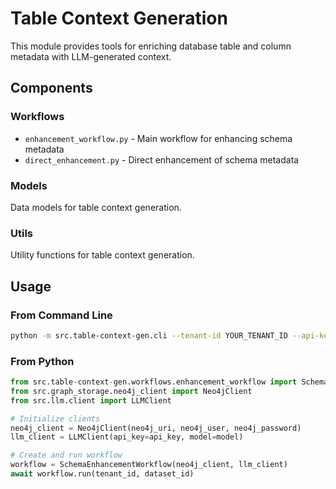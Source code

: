 # Table Context Generation

This module provides tools for enriching database table and column metadata with LLM-generated context.

## Components

### Workflows

- `enhancement_workflow.py` - Main workflow for enhancing schema metadata
- `direct_enhancement.py` - Direct enhancement of schema metadata

### Models

Data models for table context generation.

### Utils

Utility functions for table context generation.

## Usage

### From Command Line

```bash
python -m src.table-context-gen.cli --tenant-id YOUR_TENANT_ID --api-key YOUR_API_KEY
```

### From Python

```python
from src.table-context-gen.workflows.enhancement_workflow import SchemaEnhancementWorkflow
from src.graph_storage.neo4j_client import Neo4jClient
from src.llm.client import LLMClient

# Initialize clients
neo4j_client = Neo4jClient(neo4j_uri, neo4j_user, neo4j_password)
llm_client = LLMClient(api_key=api_key, model=model)

# Create and run workflow
workflow = SchemaEnhancementWorkflow(neo4j_client, llm_client)
await workflow.run(tenant_id, dataset_id)
```